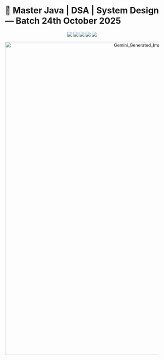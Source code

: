 # 🚀 Master Java | DSA | System Design — Batch 24th October 2025
 <p align="center"> <img src="https://img.shields.io/badge/Language-Java-orange?style=flat-square"> <img src="https://img.shields.io/badge/Level-Beginner%20to%20Advanced-blue?style=flat-square"> <img src="https://img.shields.io/badge/Focus-DSA%20|%20System%20Design%20|%20OOPs-brightgreen?style=flat-square"> <img src="https://img.shields.io/badge/Batch-24th%20October%202025-purple?style=flat-square"> <img src="https://img.shields.io/github/last-commit/shaliniverma/master-Java-DSA-SystemDesign-Batch-24Oct2025?style=flat-square"> </p>
 <p align="center"> <img width="1024" height="1024" alt="Gemini_Generated_Image_awmyv4awmyv4awmy" src="https://github.com/user-attachments/assets/b8fd9c61-d0df-42a5-b464-40c4f3a4bc59" /> </p>
